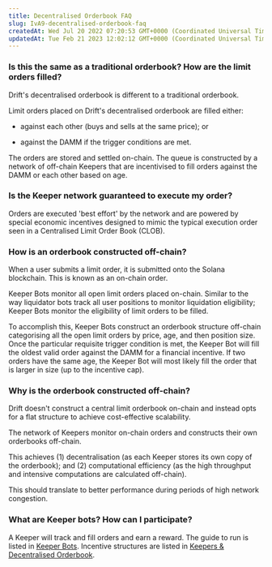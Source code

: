 ```yaml
---
title: Decentralised Orderbook FAQ
slug: IvA9-decentralised-orderbook-faq
createdAt: Wed Jul 20 2022 07:20:53 GMT+0000 (Coordinated Universal Time)
updatedAt: Tue Feb 21 2023 12:02:12 GMT+0000 (Coordinated Universal Time)
---
```


### Is this the same as a traditional orderbook? How are the limit orders filled?&#x20;

Drift's decentralised orderbook is different to a traditional orderbook.&#x20;

Limit orders placed on Drift's decentralised orderbook are filled either:&#x20;

-   against each other (buys and sells at the same price); or&#x20;

-   against the DAMM if the trigger conditions are met.&#x20;

The orders are stored and settled on-chain. The queue is constructed by a network of off-chain Keepers that are incentivised to fill orders against the DAMM or each other based on age.

### Is the Keeper network guaranteed to execute my order?

Orders are executed 'best effort' by the network and are powered by special economic incentives designed to mimic the typical execution order seen in a Centralised Limit Order Book (CLOB).&#x20;

### How is an orderbook constructed off-chain?&#x20;

When a user submits a limit order, it is submitted onto the Solana blockchain. This is known as an on-chain order.&#x20;

Keeper Bots monitor all open limit orders placed on-chain. Similar to the way liquidator bots track all user positions to monitor liquidation eligibility; Keeper Bots monitor the eligibility of limit orders to be filled.&#x20;

To accomplish this, Keeper Bots construct an orderbook structure off-chain categorising all the open limit orders by price, age, and then position size. Once the particular requisite trigger condition is met, the Keeper Bot will fill the oldest valid order against the DAMM for a financial incentive. If two orders have the same age, the Keeper Bot will most likely fill the order that is larger in size (up to the incentive cap).&#x20;

### Why is the orderbook constructed off-chain?

Drift doesn't construct a central limit orderbook on-chain and instead opts for a flat structure to achieve cost-effective scalability.&#x20;

The network of Keepers monitor on-chain orders and constructs their own orderbooks off-chain.&#x20;

This achieves (1) decentralisation (as each Keeper stores its own copy of the orderbook); and (2) computational efficiency (as the high throughput and intensive computations are calculated off-chain).&#x20;

This should translate to better performance during periods of high network congestion.

### What are Keeper bots? How can I participate?

A Keeper will track and fill orders and earn a reward. The guide to run is listed in [Keeper Bots](<./3 Keeper Bots.md>). Incentive structures are listed in [Keepers & Decentralised Orderbook](<./4 Keepers _ Decentralised Orderbook.md>).
